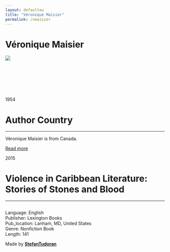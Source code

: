 ```yaml
---
layout: defaultau
title: "Véronique Maisier"
permalink: /vmaisier
---
```

<!-- partial:index.partial.html -->
<div class="content">
    <h1>Véronique Maisier</h1>
    <div class="quote">
        <div><img src="NA" class="logo"></div>
    </div>
    <div class="timeline">
        <div style="padding-bottom:100px;"></div>
        <div class="block">
            <div class="date right"><p class="right"> 1954 </p></div>
            <div class="dot"></div>
            <div class="left first">
                <h1>Author Country</h1><hr>
            <p>Véronique Maisier is from Canada.</p>
                <a href="NA" target="_blank">Read more</a>
            </div>
        </div>
        <div class="block">
            <div class="date left"><p class="left">2015</p></div>
            <div class="dot"></div>
            <div class="right">
                <h1>Violence in Caribbean Literature: Stories of Stones and Blood</h1><hr>
                <p><img src=""></p>
                <p>
                Language: English<br/>
                Publisher: Lexington Books<br/>
                Pub_location: Lanham, MD, United States<br/>
                Genre: Nonfiction Book<br/>
                Length: 141</p>
            </div>
        </div>
        <div id="footer">
        <p id="copyright">Made by&nbsp;<strong><a href="https://www.linkedin.com/in/nicolae-stefan-tudoran-b02291127/" target="_blank">StefanTudoran</a></strong></p>
    </div>
</div>
<!-- partial -->
  <script src='https://cdnjs.cloudflare.com/ajax/libs/jquery/3.1.1/jquery.min.js'></script><script  src="assets/js/authorscript.js"></script>